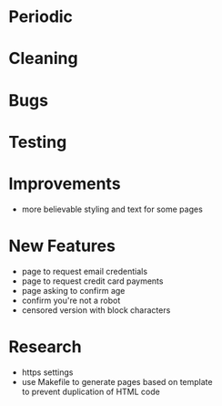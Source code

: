 # Periodic

# Cleaning

# Bugs

# Testing

# Improvements
  - more believable styling and text for some pages

# New Features
  - page to request email credentials
  - page to request credit card payments
  - page asking to confirm age
  - confirm you're not a robot
  - censored version with block characters

# Research
  - https settings
  - use Makefile to generate pages based on template  
    to prevent duplication of HTML code
